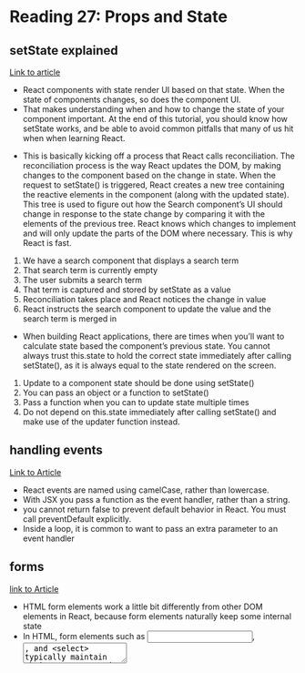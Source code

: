 # Reading 27: Props and State

## setState explained

[Link to article](https://css-tricks.com/understanding-react-setstate/)

- React components with state render UI based on that state. When the state of components changes, so does the component UI.
- That makes understanding when and how to change the state of your component important. At the end of this tutorial, you should know how setState works, and be able to avoid common pitfalls that many of us hit when when learning React.

[](https://i1.wp.com/css-tricks.com/wp-content/uploads/2018/04/image_preview-1.jpeg?w=645&ssl=1)

- This is basically kicking off a process that React calls reconciliation. The reconciliation process is the way React updates the DOM, by making changes to the component based on the change in state. When the request to setState() is triggered, React creates a new tree containing the reactive elements in the component (along with the updated state). This tree is used to figure out how the Search component’s UI should change in response to the state change by comparing it with the elements of the previous tree. React knows which changes to implement and will only update the parts of the DOM where necessary. This is why React is fast.

1. We have a search component that displays a search term
1. That search term is currently empty
1. The user submits a search term
1. That term is captured and stored by setState as a value
1. Reconciliation takes place and React notices the change in value
1. React instructs the search component to update the value and the search term is merged in

- When building React applications, there are times when you’ll want to calculate state based the component’s previous state. You cannot always trust this.state to hold the correct state immediately after calling setState(), as it is always equal to the state rendered on the screen.

1. Update to a component state should be done using setState()
1. You can pass an object or a function to setState()
1. Pass a function when you can to update state multiple times
1. Do not depend on this.state immediately after calling setState() and make use of the updater function instead.

## handling events

[Link to Article](https://reactjs.org/docs/handling-events.html)

- React events are named using camelCase, rather than lowercase.
- With JSX you pass a function as the event handler, rather than a string.
-  you cannot return false to prevent default behavior in React. You must call preventDefault explicitly.
- Inside a loop, it is common to want to pass an extra parameter to an event handler

## forms

[link to Article](https://reactjs.org/docs/forms.html)

- HTML form elements work a little bit differently from other DOM elements in React, because form elements naturally keep some internal state
- In HTML, form elements such as <input>, <textarea>, and <select> typically maintain their own state and update it based on user input. In React, mutable state is typically kept in the state property of components, and only updated with setState().
- We can combine the two by making the React state be the “single source of truth”. Then the React component that renders a form also controls what happens in that form on subsequent user input. An input form element whose value is controlled by React in this way is called a “controlled component”.
- Since the value attribute is set on our form element, the displayed value will always be this.state.value, making the React state the source of truth. Since handleChange runs on every keystroke to update the React state, the displayed value will update as the user types.
- With a controlled component, the input’s value is always driven by the React state. While this means you have to type a bit more code, you can now pass the value to other UI elements too, or reset it from other event handlers.
- When you need to handle multiple controlled input elements, you can add a name attribute to each element and let the handler function choose what to do based on the value of event.target.name.
- It can sometimes be tedious to use controlled components, because you need to write an event handler for every way your data can change and pipe all of the input state through a React component. This can become particularly annoying when you are converting a preexisting codebase to React, or integrating a React application with a non-React library. In these situations, you might want to check out uncontrolled components, an alternative technique for implementing input forms.
- If you’re looking for a complete solution including validation, keeping track of the visited fields, and handling form submission, Formik is one of the popular choices. However, it is built on the same principles of controlled components and managing state — so don’t neglect to learn them.

## state and lifecycle

[Link to Article](https://reactjs.org/docs/state-and-lifecycle.html)

- Consider the ticking clock example from one of the previous sections. In Rendering Elements, we have only learned one way to update the UI. We call ReactDOM.render() to change the rendered output:

### Cinverting a Function to a Class

- You can convert a function component like Clock to a class in five steps:
  1. Create an ES6 class, with the same name, that extends React.Component.
  1. Add a single empty method to it called render().
  1. Move the body of the function into the render() method.
  1. Replace props with this.props in the render() body.
  1. Delete the remaining empty function declaration.

### Adding Local State to a Class

1. Replace this.props.date with this.state.date in the render() method:
1. Add a class constructor that assigns the initial this.state:
1. Remove the date prop from the <Clock /> element:

- In applications with many components, it’s very important to free up resources taken by the components when they are destroyed.
- We want to set up a timer whenever the Clock is rendered to the DOM for the first time. This is called “mounting” in React.
- We also want to clear that timer whenever the DOM produced by the Clock is removed. This is called “unmounting” in React.
- We can declare special methods on the component class to run some code when a component mounts and unmounts:

### Recap

1. When <Clock /> is passed to ReactDOM.render(), React calls the constructor of the Clock component. Since Clock needs to display the current time, it initializes this.state with an object including the current time. We will later update this state.
1. React then calls the Clock component’s render() method. This is how React learns what should be displayed on the screen. React then updates the DOM to match the Clock’s render output.
1. When the Clock output is inserted in the DOM, React calls the componentDidMount() lifecycle method. Inside it, the Clock component asks the browser to set up a timer to call the component’s tick() method once a second.
1. Every second the browser calls the tick() method. Inside it, the Clock component schedules a UI update by calling setState() with an object containing the current time. Thanks to the setState() call, React knows the state has changed, and calls the render() method again to learn what should be on the screen. This time, this.state.date in the render() method will be different, and so the render output will include the updated time. React updates the DOM accordingly.
1. If the Clock component is ever removed from the DOM, React calls the componentWillUnmount() lifecycle method so the timer is stopped.

- The only place where you can assign this.state is the constructor.

## components and props

[Link to Article](https://reactjs.org/docs/components-and-props.html)

- Components let you split the UI into independent, reusable pieces, and think about each piece in isolation. This page provides an introduction to the idea of components.
- Conceptually, components are like JavaScript functions. They accept arbitrary inputs (called “props”) and return React elements describing what should appear on the screen.

```js
function Welcome(props) {
  return <h1>Hello, {props.name}</h1>;
}
```

- This function is a valid React component because it accepts a single “props” (which stands for properties) object argument with data and returns a React element. We call such components “function components” because they are literally JavaScript functions.

- Recap
  1. We call ReactDOM.render() with the < Welcome name="Sara" /> element.
  1. React calls the Welcome component with {name: 'Sara'} as the props.
  1. Our Welcome component returns a < h1 >Hello, Sara< /h1 > element as the result.
  1. React DOM efficiently updates the DOM to match < h1 >Hello, Sara< /h1 >.

- Always start component names with a capital letter.
- Components can refer to other components in their output. This lets us use the same component abstraction for any level of detail. A button, a form, a dialog, a screen: in React apps, all those are commonly expressed as components.
- Typically, new React apps have a single App component at the very top. However, if you integrate React into an existing app, you might start bottom-up with a small component like Button and gradually work your way to the top of the view hierarchy.
- Whether you declare a component as a function or a class, it must never modify its own props
- **All React components must act like pure functions with respect to their props.** application UIs are dynamic and change over time. In the next section, we will introduce a new concept of “state”. State allows React components to change their output over time in response to user actions, network responses, and anything else, without violating this rule.



## React Testing Library

[The Link to the Testing Library is Broken](https://testing-library.com/docs/dom-testing-library/react-testing-library)

## RTL Testing Example

[Link to Article](https://thomlom.dev/beginner-guide-testing-react-apps/)

- developers tend to test what we call implementation details. Let’s take a simple example to explain it. We want to create a counter that we can both increment and decrement. Here is the implementation (with a class component) with two tests: the first one is written with Enzyme and the other one with React Testing Library.
- Let’s say we want to refactor our components because we want to make it possible to set any count value. So we remove our increment and decrement methods and then add a new setCount method. We forgot to wire this new method to our different buttons

### False Posotive

```js
import React from "react"
class Counter extends React.Component {
  state = { count: 0 }
  setCount = (count) => this.setState({ count })
  render() {
    return (
      <div>
        <button onClick={this.decrement}>-</button>
        <p>{this.state.count}</p>
        <button onClick={this.increment}>+</button>
      </div>
    )
  }
}
export default Counter
```

- The first test (Enzyme) will pass, but the second one (RTL) will fail. Indeed, the first one doesn’t care if our buttons are correctly wired to the methods. It just looks at the implementation itself: our increment and decrement method. This is a false positive.

### False Negative

```js
import React, { useState } from "react"
const Counter = () => {
  const [count, setCount] = useState(0)
  const increment = () => setCount((count) => count + 1)
  const decrement = () => setCount((count) => count - 1)
  return (
    <div>
      <button onClick={decrement}>-</button>
      <p>{count}</p>
      <button onClick={increment}>+</button>
    </div>
  )
}
export default Counter
```

- This time, the first test is going to be broken even if your counter still works. This is a false-negative! Enzyme will complain about state not being able to work on functional components:

- Almost of your tests will be written that way:
  1. You arrange (= setup) your code so that everything is ready for the next steps.
  1. You act, you perform the steps a user is supposed to do (such as a click).
  1. You make assertions on what is supposed to happen.



[Back to code 401 notes](../401-Javascript.md)